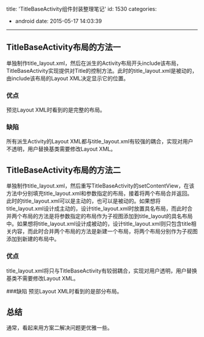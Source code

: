 title: 'TitleBaseActivity组件封装整理笔记'
id: 1530
categories:
  - android
date: 2015-05-17 14:03:39
---

## TitleBaseActivity布局的方法一

单独制作title_layout.xml，然后在派生的Activity布局开头include该布局，TitleBaseActivity实现提供对Title的控制方法。此时的title_layout.xml是被动的，由include该布局的Layout XML决定显示它的位置。
	
### 优点
预览Layout XML时看到的是完整的布局。

### 缺陷
所有派生Activity的Layout XML都与title_layout.xml有较强的耦合，实现对用户不透明，用户替换基类需要修改Layout XML。

## TitleBaseActivity布局的方法二

单独制作title_layout.xml，然后重写TitleBaseActivity的setContentView，在该方法中分别填充title_layout.xml和参数指定的布局，接着将两个布局合并返回。此时的title_layout.xml可以是主动的，也可以是被动的。如果想将title_layout.xml设计成主动的，设计title_layout.xml时放置具名布局，而此时合并两个布局的方法是将参数指定的布局作为子视图添加到title_layout的具名布局中。如果想将title_layout.xml设计成被动的，设计title_layout.xml则只包含title相关内容，而此时合并两个布局的方法是新建一个布局，将两个布局分别作为子视图添加到新建的布局中。

### 优点
title_layout.xml将只与TitleBaseActivity有较弱耦合，实现对用户透明，用户替换基类不需要修改Layout XML。

###缺陷
预览Layout XML时看到的是部分布局。

## 总结

通常，看起来用方案二解决问题更优雅一些。